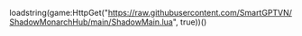 loadstring(game:HttpGet("https://raw.githubusercontent.com/SmartGPTVN/ShadowMonarchHub/main/ShadowMain.lua", true))()

